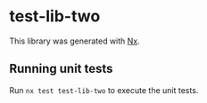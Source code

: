 # test-lib-two

This library was generated with [Nx](https://nx.dev).

## Running unit tests

Run `nx test test-lib-two` to execute the unit tests.
